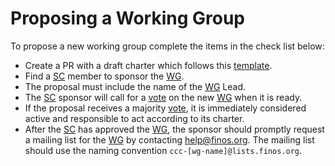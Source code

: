 # Proposing a Working Group

To propose a new working group complete the items in the check list below:

- Create a PR with a draft charter which follows this [template](../resources/templates/charter.md).
- Find a [SC] member to sponsor the [WG].
- The proposal must include the name of the [WG] Lead.
- The [SC] sponsor will call for a [vote] on the new [WG] when it is ready.
- If the proposal receives a majority [vote], it is immediately considered active and responsible to act according to its charter.
- After the [SC] has approved the [WG], the sponsor should promptly request a mailing list for the [WG] by contacting <help@finos.org>. The mailing list should use the naming convention `ccc-[wg-name]@lists.finos.org`.

[WG]: ../governance/community-structure.md#working-groups
[SC]: ../governance/community-structure.md#steering-committee
[vote]: ../governance/steering/charter.md#voting

